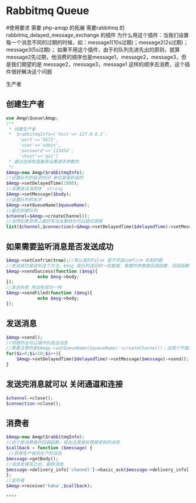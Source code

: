 #  Rabbitmq Queue
#使用要求
需要 php-amqp 的拓展
需要rabbitmq 的rabbitmq_delayed_message_exchange 的插件
为什么用这个插件：当我们设置每一个消息不同的过期的时候，如：message1(10s过期)；message2(2s过期)；message3(5s过期)；
如果不用这个插件，由于的队列先进先出的原则，就算message2先过期，他消费的顺序也是message1，message2，message3，但是我们期望的是
message2，message3，message1 这样的顺序去消费，这个插件很好解决这个问题

生产者
## 创建生产者
```php
use Amqp\Queue\Amqp;
/**
 * 创建生产者
 *  $rabbitmqInfo=['host'=>'127.0.0.1',
     'port'=>'5672',
     'user'=>'admin',
     'password'=>'123456',
     'vhost'=>'qa1']
 * 通过选择构造器来设置请求参数的
 */
$Amqp=new Amqp($rabbitmqInfo);
//设置队列的延迟时间 单位是毫秒级的
$Amqp->setDelayedTime(1000);
//设置发送消息体  string
$Amqp->setMessage($body);
//设置队列的名字
$Amqp->setQueueName($queueName);
//最后创建队列
$channel=$Amqp->createChannel();
//当然如果觉得上面的写法太繁琐也可以链式调用
list($channel,$connection)=$Amqp->setDelayedTime($delayedTime)->setMessage($message)->setQueueName($queueName)->createChannel();
```
## 如果需要监听消息是否发送成功
```php
$Amqp->setConfrim(true);//默认是的false 是不开启comfirm 机制的额
//发送成功是监听这个方法，$msg 是队列返回的一些数据，需要的参数是回调函数，回调函数中的是你的业务逻辑
$Amqp->sendSuccess(function ($msg){
            echo $msg->body;
});
//发送失败 用法和成功一样
$Amqp->sendFiled(function ($msg){
            echo $msg->body;
});               
```
## 发送消息
```php
$Amqp->send();
//同理你也可以循环的发送消息
//需要注意的是$Amqp->setQueueName($queueName)->createChannel()；这两个不能放在循环里面
for($i=0;$i<10;$i++){
    $Amqp->setDelayedTime($delayedTime)->setMessage($message)->send();
}        
```

## 发送完消息就可以 关闭通道和连接
```php
$channel->close();
$connection->close();
```

## 消费者
```php
$Amqp=new Amqp($rabbitmqInfo);
//这个是消费者的回调函数，就在这里面处理接受到的消息
$callback = function ($message) {
 //获得生产者的生产的消息
$message->getBody();
//消息处理完之后，删除消息
$message->delivery_info['channel']->basic_ack($message->delivery_info['delivery_tag']);
};
//监听者
$Amqp->receive('haha',$callback);

****
